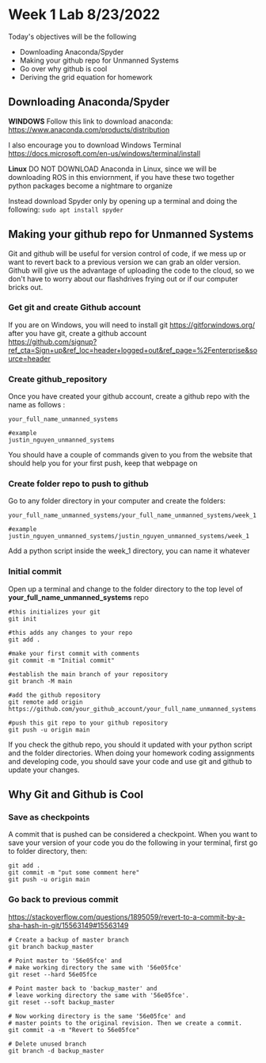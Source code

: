 # Week 1 Lab 8/23/2022   
Today's objectives will be the following
- Downloading Anaconda/Spyder 
- Making your github repo for Unmanned Systems 
- Go over why github is cool 
- Deriving the grid equation for homework  


## Downloading Anaconda/Spyder
**WINDOWS**
Follow this link to download anaconda:
https://www.anaconda.com/products/distribution

I also encourage you to download Windows Terminal
https://docs.microsoft.com/en-us/windows/terminal/install 

**Linux**
DO NOT DOWNLOAD Anaconda in Linux, since we will be downloading ROS in this enviornment, if you have these two together python packages become a nightmare to organize 

Instead download Spyder only by opening up a terminal and doing the following:
```sudo apt install spyder```

## Making your github repo for Unmanned Systems 
Git and github will be useful for version control of code, if we mess up or want to revert back to a previous version we can grab an older version. Github will give us the advantage of uploading the code to the cloud, so we don't have to worry about our flashdrives frying out or if our computer bricks out. 

### Get git and create Github account
If you are on Windows, you will need to install git https://gitforwindows.org/ after you have git, create a github account  
https://github.com/signup?ref_cta=Sign+up&ref_loc=header+logged+out&ref_page=%2Fenterprise&source=header

### Create github_repository 
Once you have created your github account, create a github repo with the name as follows :
```
your_full_name_unmanned_systems 

#example
justin_nguyen_unmanned_systems 
```
You should have a couple of commands given to you from the website that should help you for your first push, keep that webpage on 

### Create folder repo to push to github 
Go to any folder directory in your computer and create the folders:
```
your_full_name_unmanned_systems/your_full_name_unmanned_systems/week_1

#example 
justin_nguyen_unmanned_systems/justin_nguyen_unmanned_systems/week_1
```
Add a python script inside the week_1 directory, you can name it whatever 

### Initial commit 
Open up a terminal and change to the folder directory to the top level of **your_full_name_unmanned_systems** repo 

```
#this initializes your git 
git init 

#this adds any changes to your repo 
git add . 

#make your first commit with comments 
git commit -m "Initial commit" 

#establish the main branch of your repository 
git branch -M main 

#add the github repository 
git remote add origin https://github.com/your_github_account/your_full_name_unmanned_systems.git

#push this git repo to your github repository 
git push -u origin main
```

If you check the github repo, you should it updated with your python script and the folder directories. When doing your homework coding assignments and developing code, you should save your code and use git and github to update your changes. 

## Why Git and Github is Cool

### Save as checkpoints 
A commit that is pushed can be considered a checkpoint. 
When you want to save your version of your code you do the following in your terminal, first go to folder directory, then: 
```
git add .
git commit -m "put some comment here"
git push -u origin main 
```

### Go back to previous commit
https://stackoverflow.com/questions/1895059/revert-to-a-commit-by-a-sha-hash-in-git/15563149#15563149 
```
# Create a backup of master branch
git branch backup_master

# Point master to '56e05fce' and
# make working directory the same with '56e05fce'
git reset --hard 56e05fce

# Point master back to 'backup_master' and
# leave working directory the same with '56e05fce'.
git reset --soft backup_master

# Now working directory is the same '56e05fce' and
# master points to the original revision. Then we create a commit.
git commit -a -m "Revert to 56e05fce"

# Delete unused branch
git branch -d backup_master
```





